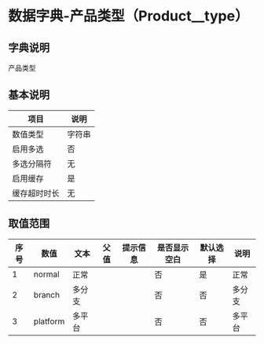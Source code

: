 # 数据字典-产品类型（Product__type）
## 字典说明
产品类型

## 基本说明
| 项目 | 说明 |
| -- | -- |
| 数值类型 | 字符串 |
| 启用多选 | 否 |
| 多选分隔符 | 无 |
| 启用缓存 | 是 |
| 缓存超时时长 | 无 |

## 取值范围
| 序号 | 数值 | 文本 | 父值 | 提示信息 | 是否显示空白 | 默认选择 | 说明 |
| -- | -- | -- | -- | -- | -- | -- | -- |
| 1 | normal | 正常 |  |  | 否 | 是 | 正常 |
| 2 | branch | 多分支 |  |  | 否 | 否 | 多分支 |
| 3 | platform | 多平台 |  |  | 否 | 否 | 多平台 |

